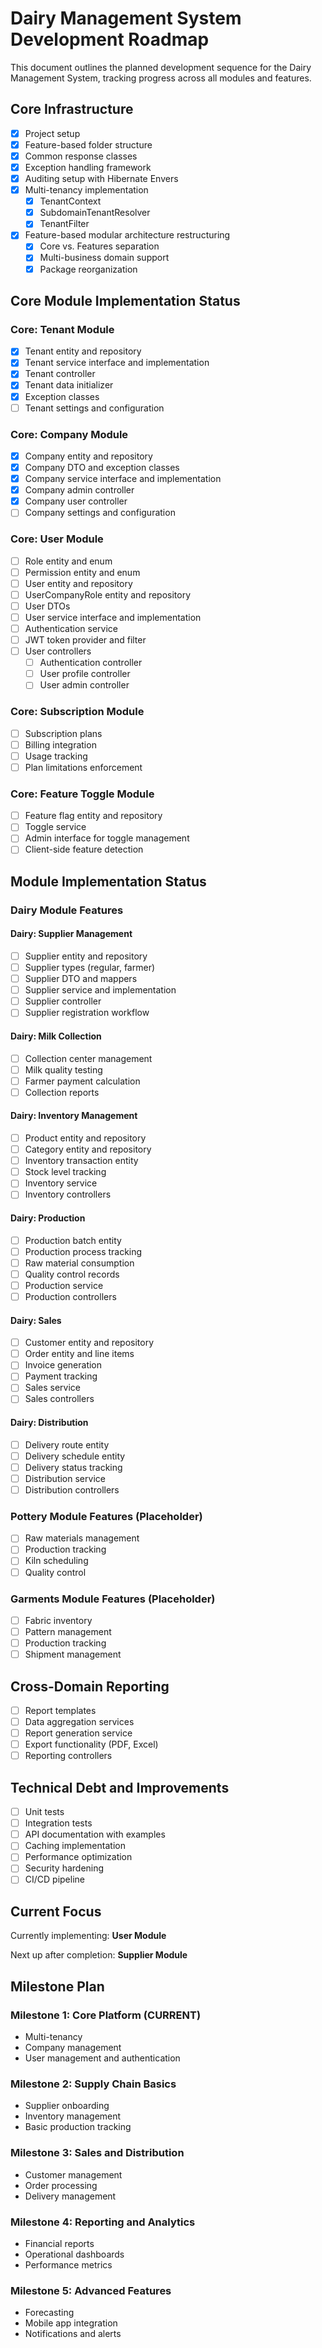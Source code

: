 # Dairy Management System Development Roadmap

This document outlines the planned development sequence for the Dairy Management System, tracking progress across all modules and features.

## Core Infrastructure

- [x] Project setup
- [x] Feature-based folder structure
- [x] Common response classes
- [x] Exception handling framework
- [x] Auditing setup with Hibernate Envers
- [x] Multi-tenancy implementation
  - [x] TenantContext
  - [x] SubdomainTenantResolver
  - [x] TenantFilter
- [x] Feature-based modular architecture restructuring
  - [x] Core vs. Features separation
  - [x] Multi-business domain support
  - [x] Package reorganization

## Core Module Implementation Status

### Core: Tenant Module
- [x] Tenant entity and repository
- [x] Tenant service interface and implementation
- [x] Tenant controller
- [x] Tenant data initializer
- [x] Exception classes
- [ ] Tenant settings and configuration

### Core: Company Module
- [x] Company entity and repository
- [x] Company DTO and exception classes
- [x] Company service interface and implementation
- [x] Company admin controller
- [x] Company user controller
- [ ] Company settings and configuration

### Core: User Module
- [ ] Role entity and enum
- [ ] Permission entity and enum
- [ ] User entity and repository
- [ ] UserCompanyRole entity and repository
- [ ] User DTOs
- [ ] User service interface and implementation
- [ ] Authentication service
- [ ] JWT token provider and filter
- [ ] User controllers
  - [ ] Authentication controller
  - [ ] User profile controller
  - [ ] User admin controller

### Core: Subscription Module
- [ ] Subscription plans
- [ ] Billing integration
- [ ] Usage tracking
- [ ] Plan limitations enforcement

### Core: Feature Toggle Module
- [ ] Feature flag entity and repository
- [ ] Toggle service
- [ ] Admin interface for toggle management
- [ ] Client-side feature detection

## Module Implementation Status

### Dairy Module Features

#### Dairy: Supplier Management
- [ ] Supplier entity and repository
- [ ] Supplier types (regular, farmer)
- [ ] Supplier DTO and mappers
- [ ] Supplier service and implementation
- [ ] Supplier controller
- [ ] Supplier registration workflow

#### Dairy: Milk Collection
- [ ] Collection center management
- [ ] Milk quality testing
- [ ] Farmer payment calculation
- [ ] Collection reports

#### Dairy: Inventory Management
- [ ] Product entity and repository
- [ ] Category entity and repository
- [ ] Inventory transaction entity
- [ ] Stock level tracking
- [ ] Inventory service
- [ ] Inventory controllers

#### Dairy: Production
- [ ] Production batch entity
- [ ] Production process tracking
- [ ] Raw material consumption
- [ ] Quality control records
- [ ] Production service
- [ ] Production controllers

#### Dairy: Sales
- [ ] Customer entity and repository
- [ ] Order entity and line items
- [ ] Invoice generation
- [ ] Payment tracking
- [ ] Sales service
- [ ] Sales controllers

#### Dairy: Distribution
- [ ] Delivery route entity
- [ ] Delivery schedule entity
- [ ] Delivery status tracking
- [ ] Distribution service
- [ ] Distribution controllers

### Pottery Module Features (Placeholder)
- [ ] Raw materials management
- [ ] Production tracking
- [ ] Kiln scheduling
- [ ] Quality control

### Garments Module Features (Placeholder)
- [ ] Fabric inventory
- [ ] Pattern management
- [ ] Production tracking
- [ ] Shipment management

## Cross-Domain Reporting
- [ ] Report templates
- [ ] Data aggregation services
- [ ] Report generation service
- [ ] Export functionality (PDF, Excel)
- [ ] Reporting controllers

## Technical Debt and Improvements

- [ ] Unit tests
- [ ] Integration tests
- [ ] API documentation with examples
- [ ] Caching implementation
- [ ] Performance optimization
- [ ] Security hardening
- [ ] CI/CD pipeline

## Current Focus

Currently implementing: **User Module**

Next up after completion: **Supplier Module**

## Milestone Plan

### Milestone 1: Core Platform (CURRENT)
- Multi-tenancy
- Company management
- User management and authentication

### Milestone 2: Supply Chain Basics
- Supplier onboarding
- Inventory management
- Basic production tracking

### Milestone 3: Sales and Distribution
- Customer management
- Order processing
- Delivery management

### Milestone 4: Reporting and Analytics
- Financial reports
- Operational dashboards
- Performance metrics

### Milestone 5: Advanced Features
- Forecasting
- Mobile app integration
- Notifications and alerts 